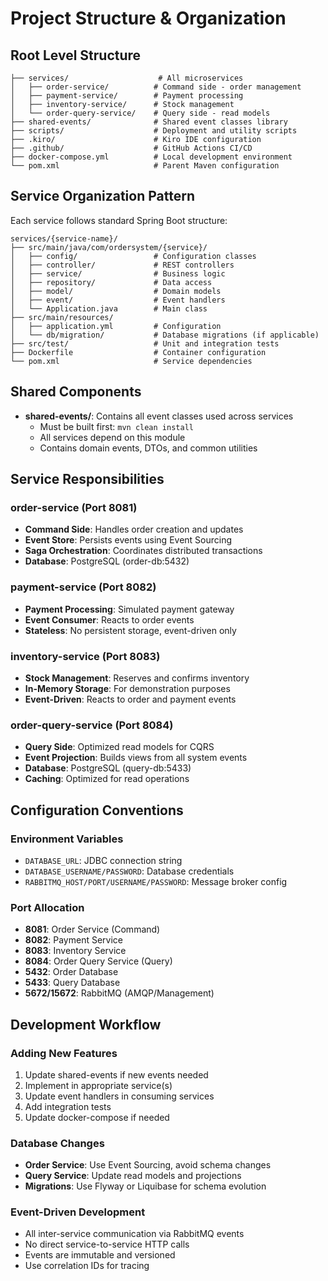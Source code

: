 # Project Structure & Organization

## Root Level Structure
```
├── services/                    # All microservices
│   ├── order-service/          # Command side - order management
│   ├── payment-service/        # Payment processing
│   ├── inventory-service/      # Stock management
│   └── order-query-service/    # Query side - read models
├── shared-events/              # Shared event classes library
├── scripts/                    # Deployment and utility scripts
├── .kiro/                      # Kiro IDE configuration
├── .github/                    # GitHub Actions CI/CD
├── docker-compose.yml          # Local development environment
└── pom.xml                     # Parent Maven configuration
```

## Service Organization Pattern
Each service follows standard Spring Boot structure:
```
services/{service-name}/
├── src/main/java/com/ordersystem/{service}/
│   ├── config/                 # Configuration classes
│   ├── controller/             # REST controllers
│   ├── service/                # Business logic
│   ├── repository/             # Data access
│   ├── model/                  # Domain models
│   ├── event/                  # Event handlers
│   └── Application.java        # Main class
├── src/main/resources/
│   ├── application.yml         # Configuration
│   └── db/migration/           # Database migrations (if applicable)
├── src/test/                   # Unit and integration tests
├── Dockerfile                  # Container configuration
└── pom.xml                     # Service dependencies
```

## Shared Components
- **shared-events/**: Contains all event classes used across services
  - Must be built first: `mvn clean install`
  - All services depend on this module
  - Contains domain events, DTOs, and common utilities

## Service Responsibilities

### order-service (Port 8081)
- **Command Side**: Handles order creation and updates
- **Event Store**: Persists events using Event Sourcing
- **Saga Orchestration**: Coordinates distributed transactions
- **Database**: PostgreSQL (order-db:5432)

### payment-service (Port 8082)
- **Payment Processing**: Simulated payment gateway
- **Event Consumer**: Reacts to order events
- **Stateless**: No persistent storage, event-driven only

### inventory-service (Port 8083)
- **Stock Management**: Reserves and confirms inventory
- **In-Memory Storage**: For demonstration purposes
- **Event-Driven**: Reacts to order and payment events

### order-query-service (Port 8084)
- **Query Side**: Optimized read models for CQRS
- **Event Projection**: Builds views from all system events
- **Database**: PostgreSQL (query-db:5433)
- **Caching**: Optimized for read operations

## Configuration Conventions

### Environment Variables
- `DATABASE_URL`: JDBC connection string
- `DATABASE_USERNAME/PASSWORD`: Database credentials
- `RABBITMQ_HOST/PORT/USERNAME/PASSWORD`: Message broker config

### Port Allocation
- **8081**: Order Service (Command)
- **8082**: Payment Service
- **8083**: Inventory Service
- **8084**: Order Query Service (Query)
- **5432**: Order Database
- **5433**: Query Database
- **5672/15672**: RabbitMQ (AMQP/Management)

## Development Workflow

### Adding New Features
1. Update shared-events if new events needed
2. Implement in appropriate service(s)
3. Update event handlers in consuming services
4. Add integration tests
5. Update docker-compose if needed

### Database Changes
- **Order Service**: Use Event Sourcing, avoid schema changes
- **Query Service**: Update read models and projections
- **Migrations**: Use Flyway or Liquibase for schema evolution

### Event-Driven Development
- All inter-service communication via RabbitMQ events
- No direct service-to-service HTTP calls
- Events are immutable and versioned
- Use correlation IDs for tracing